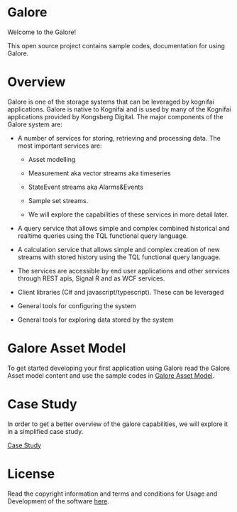 

# Galore

Welcome to the Galore!

This open source project contains sample codes, documentation for using Galore.

# Overview

Galore is one of the storage systems that can be leveraged by kognifai
applications. Galore is native to Kognifai and is used by many of the
Kognifai applications provided by Kongsberg Digital. The major
components of the Galore system are:

-   A number of services for storing, retrieving and processing data. The most
    important services are:

    -   Asset modelling

    -   Measurement aka vector streams aka timeseries

    -   StateEvent streams aka Alarms&Events

    -   Sample set streams.

    -   We will explore the capabilities of these services in more
        detail later.
-   A query service that allows simple and complex combined historical and realtime queries using the TQL functional query language.

-   A calculation service that allows simple and complex creation of new streams with stored history using the TQL functional query language.

-   The services are accessible by end user applications and other
    services through REST apis, Signal R and as WCF services.

-   Client libraries (C\# and javascript/typescript). These can be
    leveraged

-   General tools for configuring the system

-   General tools for exploring data stored by the system


# Galore Asset Model
To get started developing your first application using Galore read the Galore Asset model content and use the sample codes in [Galore Asset Model](https://github.com/kognifai/Galore/blob/master/SDK-documentation/TQL.md).



# Case Study
In order to get a better overview of the galore capabilities, we will explore it in a simplified case study.

[Case Study](https://github.com/kognifai/Galore/blob/master/SDK-documentation/casestudy.md)

# License
Read the copyright information and terms and conditions for Usage and Development of the software [here](https://github.com/kognifai/Kognifai/blob/master/License.md#copyright--year-kongsberg-digital-as).
